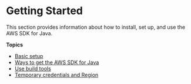 # Getting Started<a name="getting-started"></a>

This section provides information about how to install, set up, and use the AWS SDK for Java\.

**Topics**
+ [Basic setup](signup-create-iam-user.md)
+ [Ways to get the AWS SDK for Java](setup-install.md)
+ [Use build tools](setup-build-tools.md)
+ [Temporary credentials and Region](setup-credentials.md)
